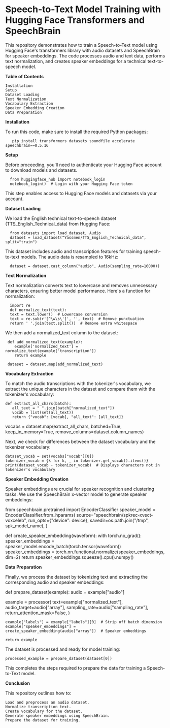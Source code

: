 # Speech-to-Text Model Training with Hugging Face Transformers and SpeechBrain

This repository demonstrates how to train a Speech-to-Text model using Hugging Face's transformers library with audio datasets and SpeechBrain for speaker embeddings. The code processes audio and text data, performs text normalization, and creates speaker embeddings for a technical text-to-speech model.

**Table of Contents**

    Installation
    Setup
    Dataset Loading
    Text Normalization
    Vocabulary Extraction
    Speaker Embedding Creation
    Data Preparation

**Installation**

To run this code, make sure to install the required Python packages:

       pip install transformers datasets soundfile accelerate speechbrain==0.5.16

**Setup**

Before proceeding, you'll need to authenticate your Hugging Face account to download models and datasets.

      from huggingface_hub import notebook_login
      notebook_login()  # Login with your Hugging Face token
 
This step enables access to Hugging Face models and datasets via your account.

**Dataset Loading**

We load the English technical text-to-speech dataset (TTS_English_Technical_data) from Hugging Face:


      from datasets import load_dataset, Audio
      dataset = load_dataset("Yassmen/TTS_English_Technical_data", split="train")

This dataset includes audio and transcription features for training speech-to-text models. The audio data is resampled to 16kHz:

      dataset = dataset.cast_column("audio", Audio(sampling_rate=16000))
     
**Text Normalization**

Text normalization converts text to lowercase and removes unnecessary characters, ensuring better model performance. Here's a function for normalization:

      import re
      def normalize_text(text):
      text = text.lower()  # Lowercase conversion
      text = re.sub(r'[^\w\s\']', '', text)  # Remove punctuation
      return ' '.join(text.split())  # Remove extra whitespace

We then add a normalized_text column to the dataset:

     def add_normalized_text(example):
        example['normalized_text'] = normalize_text(example['transcription'])
        return example

     dataset = dataset.map(add_normalized_text)

**Vocabulary Extraction**

To match the audio transcriptions with the tokenizer's vocabulary, we extract the unique characters in the dataset and compare them with the tokenizer's vocabulary:


    def extract_all_chars(batch):
       all_text = " ".join(batch["normalized_text"])
       vocab = list(set(all_text))
       return {"vocab": [vocab], "all_text": [all_text]}

   vocabs = dataset.map(extract_all_chars, batched=True, keep_in_memory=True, 
   remove_columns=dataset.column_names)

Next, we check for differences between the dataset vocabulary and the tokenizer vocabulary:

    dataset_vocab = set(vocabs["vocab"][0])
    tokenizer_vocab = {k for k, _ in tokenizer.get_vocab().items()}
    print(dataset_vocab - tokenizer_vocab)  # Displays characters not in tokenizer's vocabulary
 
**Speaker Embedding Creation**

Speaker embeddings are crucial for speaker recognition and clustering tasks. We use the SpeechBrain x-vector model to generate speaker embeddings:

   from speechbrain.pretrained import EncoderClassifier
   speaker_model = EncoderClassifier.from_hparams(
     source="speechbrain/spkrec-xvect-voxceleb",
     run_opts={"device": device},
     savedir=os.path.join("/tmp", spk_model_name),
   )

   def create_speaker_embedding(waveform):
      with torch.no_grad():
        speaker_embeddings = speaker_model.encode_batch(torch.tensor(waveform))
        speaker_embeddings = torch.nn.functional.normalize(speaker_embeddings, dim=2)
        return speaker_embeddings.squeeze().cpu().numpy()

**Data Preparation**

Finally, we process the dataset by tokenizing text and extracting the corresponding audio and speaker embeddings:

   def prepare_dataset(example):
     audio = example["audio"]

   example = processor(
        text=example["normalized_text"],
        audio_target=audio["array"],
        sampling_rate=audio["sampling_rate"],
        return_attention_mask=False,
    )

    example["labels"] = example["labels"][0]  # Strip off batch dimension
    example["speaker_embeddings"] = create_speaker_embedding(audio["array"])  # Speaker embeddings

    return example

The dataset is processed and ready for model training:

    processed_example = prepare_dataset(dataset[0])

This completes the steps required to prepare the data for training a Speech-to-Text model.


**Conclusion**

This repository outlines how to:

    Load and preprocess an audio dataset.
    Normalize transcription text.
    Create vocabulary for the dataset.
    Generate speaker embeddings using SpeechBrain.
    Prepare the dataset for training.
